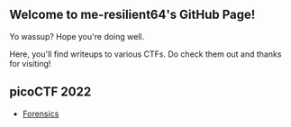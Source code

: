 ## Welcome to me-resilient64's GitHub Page!

Yo wassup? Hope you're doing well.


Here, you'll find writeups to various CTFs. Do check them out and thanks for visiting!


## picoCTF 2022
- [Forensics](https://me-resilient64.gitbook.io/picoctf-2022-forensics/)
